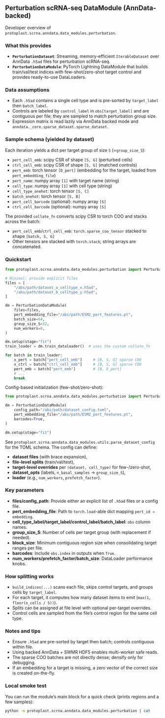 ## Perturbation scRNA-seq DataModule (AnnData-backed)

Developer overview of `protoplast.scrna.anndata.data_modules.perturbation`.

### What this provides
- **`PerturbationDataset`**: Streaming, memory-efficient `IterableDataset` over AnnData `.h5ad` files for perturbation scRNA-seq.
- **`PerturbationDataModule`**: PyTorch Lightning DataModule that builds train/val/test indices with few-shot/zero-shot target control and provides ready-to-use DataLoaders.

### Data assumptions
- Each `.h5ad` contains a single cell type and is pre-sorted by `target_label` then `batch_label`.
- Controls are labeled by `control_label` in `obs[target_label]` and are contiguous per file; they are sampled to match perturbation group size.
- Expression matrix is read lazily via AnnData backed mode and `anndata._core.sparse_dataset.sparse_dataset`.

### Sample schema (yielded by dataset)
Each iteration yields a dict per target group of size `S` (=`group_size_S`):
- `pert_cell_emb`: scipy CSR of shape `[S, G]` (perturbed cells)
- `ctrl_cell_emb`: scipy CSR of shape `[S, G]` (matched controls)
- `pert_emb`: torch tensor `[D_pert]` (embedding for the target, loaded from `pert_embedding_file`)
- `pert_name`: numpy array `[1]` with target name (string)
- `cell_type`: numpy array `[1]` with cell type (string)
- `cell_type_onehot`: torch tensor `[S, C]`
- `batch_onehot`: torch tensor `[S, B]`
- `pert_cell_barcode` (optional): numpy array `[S]`
- `ctrl_cell_barcode` (optional): numpy array `[S]`

The provided `collate_fn` converts scipy CSR to torch COO and stacks across the batch:
- `pert_cell_emb`/`ctrl_cell_emb`: `torch.sparse_coo_tensor` stacked to shape `[batch, S, G]`
- Other tensors are stacked with `torch.stack`; string arrays are concatenated.

### Quickstart
```python
from protoplast.scrna.anndata.data_modules.perturbation import PerturbationDataModule

# Minimal: provide explicit files
files = [
    "/abs/path/dataset_a_celltype_x.h5ad",
    "/abs/path/dataset_b_celltype_y.h5ad",
]

dm = PerturbationDataModule(
    files=files,
    pert_embedding_file="/abs/path/ESM2_pert_features.pt",
    batch_size=64,
    group_size_S=32,
    num_workers=8,
)

dm.setup(stage="fit")
train_loader = dm.train_dataloader()  # uses the custom collate_fn

for batch in train_loader:
    x_pert = batch["pert_cell_emb"]     # [B, S, G] sparse COO
    x_ctrl = batch["ctrl_cell_emb"]     # [B, S, G] sparse COO
    pert_emb = batch["pert_emb"]        # [B, D_pert]
    # ...
    break
```

Config-based initialization (few-shot/zero-shot):
```python
from protoplast.scrna.anndata.data_modules.perturbation import PerturbationDataModule

dm = PerturbationDataModule(
    config_path="/abs/path/dataset_config.toml",
    pert_embedding_file="/abs/path/ESM2_pert_features.pt",
    barcodes=True,
)

dm.setup(stage="fit")
```
See `protoplast.scrna.anndata.data_modules.utils.parse_dataset_config` for the TOML schema. The config can define:
- **dataset files** (with brace expansion),
- **file-level splits** (train/val/test),
- **target-level overrides** per `(dataset, cell_type)` for few-/zero-shot,
- **dataset_opts** (labels, `n_basal_samples` → `group_size_S`),
- **loader** (e.g., `num_workers`, `prefetch_factor`).

### Key parameters
- **files/config_path**: Provide either an explicit list of `.h5ad` files or a config file.
- **pert_embedding_file**: Path to `torch.load`-able dict mapping `pert_id → embedding`.
- **cell_type_label/target_label/control_label/batch_label**: `obs` column names.
- **group_size_S**: Number of cells per target group (with replacement if needed).
- **block_size**: Minimum contiguous region size when consolidating target ranges per file.
- **barcodes**: Include `obs.index` in outputs when `True`.
- **num_workers/prefetch_factor/batch_size**: DataLoader performance knobs.

### How splitting works
- `build_indices(...)` scans each file, skips control targets, and groups cells by `target_label`.
- For each target, it computes how many dataset items to emit (`max(1, floor(n_cells / S))`).
- Splits can be assigned at file level with optional per-target overrides.
- Control cells are sampled from the file’s control region for the same cell type.

### Notes and tips
- Ensure `.h5ad` are pre-sorted by target then batch; controls contiguous within file.
- Using backed AnnData + SWMR HDF5 enables multi-worker safe reads.
- The sparse COO batches are not directly dense; densify only for debugging.
- If an embedding for a target is missing, a zero vector of the correct size is created on-the-fly.

### Local smoke test
You can run the module’s main block for a quick check (prints regions and a few samples):
```bash
python -m protoplast.scrna.anndata.data_modules.perturbation | cat
```

